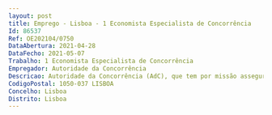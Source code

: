 ```yaml
--- 
layout: post
title: Emprego - Lisboa - 1 Economista Especialista de Concorrência
Id: 86537
Ref: OE202104/0750
DataAbertura: 2021-04-28
DataFecho: 2021-05-07
Trabalho: 1 Economista Especialista de Concorrência
Empregador: Autoridade da Concorrência
Descricao: Autoridade da Concorrência (AdC), que tem por missão assegurar a aplicação das regras de promoção e defesa da concorrência em Portugal, pretende recrutar em regime de contrato individual de trabalho a termo resolutivo (incerto) 1 Economista Especialista de Concorrênciacom experiência profissional em matéria de economia industrial, análise de mercados, concorrência ou regulação.O candidato deve possuir capacidade para conduzir processos de concorrência, tomando em devida consideração os respetivos aspetos económicos.O candidato selecionado participará no exercício das atividades sancionatória, de supervisão e ou de regulamentação da AdC, com vista à defesa e promoção da concorrência em Portugal. As funções que será chamado a desempenhar podem incluir nomeadamente   Investigação e análise de comportamentos unilaterais ou de acordos práticas concertadas entre empresas suscetíveis de configurar infrações às regras de concorrência nacionais ou da União Europeia   Investigação e análise de operações de concentração notificáveis à AdC   Realização das diligências de investigação necessárias à condução de processos administrativos ou contraordenacionais, organização e tramitação dos processos, análise de mercados relevantes, avaliação de impacto jus concorrencial, conduzir a discussão de compromissos em sede de controlo de concentrações ou contraordenacional, condução de procedimentos de transação em sede sancionatória   Análise de qualquer auxílio ou projeto de auxílio público e avaliação de eventuais efeitos negativos sobre a concorrência   Acompanhamento da literatura económica relevante para a adequada fundamentação das análises conduzidas   Utilização de metodologias económicas na deteção de indícios de infrações às regras de concorrência   Realização de inquéritos de mercado e estudos setoriais, incluindo recolha, tratamento e interpretação de dados   Participação em diligências de busca e apreensão, inspeções e auditorias   Preparação e redação de notas internas, projetos de decisão da AdC em matéria de práticas restritivas e controlo de concentrações e outros documentos processuais   Avaliação prévia e sucessiva de políticas públicas, incluindo análise de projetos de medidas legislativas, administrativas ou regulatórias, tendo em vista determinar o respetivo impacto concorrencial numa ótica custo benefício, à luz das melhores práticas internacionais   Elaboração de projetos de recomendação dirigidos a entidades públicas   Elaboração de projetos de regulamento, linhas de orientação, planos de atividades e outros documentos estratégicos da AdC em matéria de política de concorrência   Intervenção no âmbito da articulação entre a AdC e reguladores setoriais   Intervenção no âmbito da atividade internacional da AdC, incluindo Rede Europeia de Concorrência, OCDE, Rede Internacional de Concorrência e UNCTAD.
CodigoPostal: 1050-037 LISBOA
Concelho: Lisboa
Distrito: Lisboa
--- 
```


